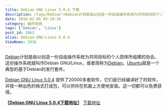 ```yaml
---
title: Debian GNU Linux 5.0.4 下载
description: /tags/Debian">Debian计划是由以创造一份自由操作系统为共同目标的个人团体所组建的协会。这份操作系统就叫作DebianGNU/Linux，或者简称为/tags/Debian">Debian。/tags/Ubuntu">Ubuntu就是一个典型的基于Debian的发行套件。post/Debian-GNU-Linux-5.0.4.html">DebianGNULinux5.0.4提供了20000多套软件，它们是已经编译好了的软件，并按一种出色的格式打成包，可以供你在机器上方便地安装。这一切都可以免费获得。
date: 2010-02-05 09:10:34
category: 操作系统
tags: ['Debian', 'Linux']
post_id: 1063
alias: Debian-GNU-Linux-5.0.4
ViewNums: 2916
---
```


[Debian](/tags/Debian)计划是由以创造一份自由操作系统为共同目标的个人团体所组建的协会。这份操作系统就叫作Debian GNU/Linux，或者简称为[Debian](/tags/Debian)。[Ubuntu](/tags/Ubuntu)就是一个典型的基于Debian的发行套件。

[Debian GNU Linux 5.0.4](/blog/debian-gnu-linux-504) 提供了20000多套软件，它们是已经编译好了的软件，并按一种出色的格式打成包，可以供你在机器上方便地安装。这一切都可以免费获得。

【[**Debian GNU Linux 5.0.4下载地址**](/blog/debian-gnu-linux-504)】
[下载地址](http://ftp.bg.debian.org/debian/dists/Debian5.0.4/)

